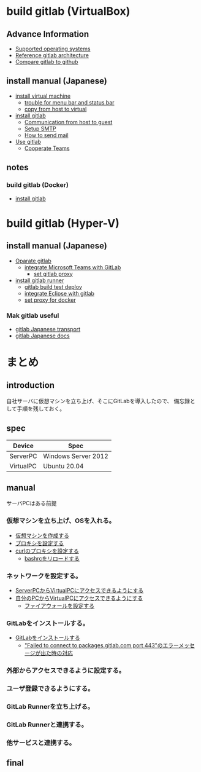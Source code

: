 # build gitlab (VirtualBox)

## Advance Information
- [Supported operating systems](https://docs.gitlab.com/ee/administration/package_information/supported_os.html)
- [Reference gitlab architecture](https://docs.gitlab.com/ee/administration/reference_architectures/1k_users.html)
- [Compare gitlab to github](https://www.gitlab.jp/devops-tools/github-vs-gitlab.html)

## install manual (Japanese)
- [install virtual machine](https://qiita.com/HirMtsd/items/225c20b77a7cd5194834)
  - [trouble for menu bar and status bar](https://qiita.com/baggio/items/ec7ab5e4bac774c11686)
  - [copy from host to virtual](https://onoredekaiketsu.com/copy-and-paste-with-virtualbox/)
- [install gitlab](https://www.gitlab.jp/install/#ubuntu)
  - [Communication from host to guest](https://qiita.com/zaburo/items/e446f8655a7a28a93d58)
  - [Setup SMTP](https://docs.gitlab.com/omnibus/settings/smtp.html)
  - [How to send mail](http://x68000.q-e-d.net/~68user/unix/pickup?sendmail)
- [Use gitlab](https://tracpath.com/works/development/learn-gitlab-tutorial-for-beginners/#:~:text=%E3%83%AC%E3%83%83%E3%82%B9%E3%83%B3%EF%BC%92%EF%BC%8E%E7%99%BB%E9%8C%B2%E3%81%A8%E6%9C%80%E5%88%9D%E3%81%AE%E3%83%97%E3%83%AD%E3%82%B8%E3%82%A7%E3%82%AF%E3%83%88%E4%BD%9C%E6%88%90%201%20%E3%81%BE%E3%81%9A%E3%80%81GitLab%E3%81%AE%E7%99%BB%E9%8C%B2%E3%83%9A%E3%83%BC%E3%82%B8%E3%81%AB%E3%82%A2%E3%82%AF%E3%82%BB%E3%82%B9%E3%81%97%E3%81%BE%E3%81%99%E3%80%82...%202%20%E5%BF%85%E8%A6%81%E3%81%AA%E6%83%85%E5%A0%B1%E3%82%92%E5%85%A5%E5%8A%9B%E3%81%97%E3%81%A6%E3%81%84%E3%81%8D%E3%81%BE%E3%81%99%E3%80%82...%203%20%E5%85%A5%E5%8A%9B%E3%81%97%E3%81%9F%E3%82%89%E3%80%8CRegister%E3%80%8D%E3%82%92%E6%8A%BC%E3%81%97%E3%81%A6%E3%81%8F%E3%81%A0%E3%81%95%E3%81%84%E3%80%82...%204,...%209%20%E3%83%88%E3%83%83%E3%83%97%E3%83%9A%E3%83%BC%E3%82%B8%E3%81%AB%E6%88%BB%E3%82%8B%E3%81%A8%E3%80%81%E3%83%A1%E3%83%8B%E3%83%A5%E3%83%BC%E3%83%90%E3%83%BC%E3%81%8C%E6%97%A5%E6%9C%AC%E8%AA%9E%E5%8C%96%E3%81%95%E3%82%8C%E3%81%A6%E3%81%84%E3%82%8B%E3%81%A8%E6%80%9D%E3%81%84%20...%2010%20%E3%81%A7%E3%81%AF%E3%80%81%E5%BC%95%E3%81%8D%E7%B6%9A%E3%81%8D%E3%83%97%E3%83%AD%E3%82%B8%E3%82%A7%E3%82%AF%E3%83%88%E3%81%AE%E4%BD%9C%E6%88%90%E3%81%AB%E7%A7%BB%E3%81%A3%E3%81%A6%E3%81%84%E3%81%8D%E3%81%BE%E3%81%99%E3%80%82...%20%E3%81%9D%E3%81%AE%E4%BB%96%E3%81%AE%E3%82%A2%E3%82%A4%E3%83%86%E3%83%A0...%20)
  - [Cooperate Teams](https://zenn.dev/fijii_rin/articles/fda30f4ae04f42)

## notes
### build gitlab (Docker)
- [install gitlab](https://qiita.com/ryuichi1208/items/1c08523b0ef34d05026f)

# build gitlab (Hyper-V)
## install manual (Japanese)
- [Oparate gitlab](https://qiita.com/mikoski01/items/7a7795a8a1e98d9ba6d9)
  - [integrate Microsoft Teams with GitLab](https://docs.gitlab.com/ee/user/project/integrations/microsoft_teams.html)
    - [set gitlab proxy](https://qiita.com/nmatayoshi/items/533a93a5d97de18c9e5a)
- [install gitlab runner](https://qiita.com/sky_jokerxx/items/2a264a0194a5cbc7bd12)
  - [gitlab build test deploy](https://qiita.com/bremen/items/f47f383b9931a840a25c)
  - [integrate Eclipse with gitlab](https://qiita.com/neruneruo/items/eefc650ede2bb5efff87)
  - [set proxy for docker](https://qiita.com/Takahiro-Suzuki/items/ceecceb3b7e7f7a49e92)
### Mak gitlab useful
- [gitlab Japanese transport](https://getech-lab.toniemon.com/gitlab-japanese-setting/)
- [gitlab Japanese docs](https://gitlab-docs.creationline.com/ee/user/group/roadmap/)

# まとめ
## introduction
自社サーバに仮想マシンを立ち上げ、そこにGitLabを導入したので、
備忘録として手順を残しておく。
## spec
|  Device  |  Spec  |
| ---- | ---- |
|  ServerPC  |  Windows Server 2012  |
|  VirtualPC  |  Ubuntu 20.04  |
## manual
サーバPCはある前提
### 仮想マシンを立ち上げ、OSを入れる。
- [仮想マシンを作成する](https://mat0401.info/blog/hyperv-ubuntuserver/)
- [プロキシを設定する](https://qiita.com/daichi-ishida/items/b77c151067427806ede5)
- [curlのプロキシを設定する](https://qiita.com/tkj/items/c6dad4efc0dff4fecd93)
  - [bashrcをリロードする](https://www.itmedia.co.jp/help/tips/linux/l0450.html)
### ネットワークを設定する。
- [ServerPCからVirtualPCにアクセスできるようにする](https://qiita.com/takiru/items/97215e52d8a9525f76c7)
- [自分のPCからVirtualPCにアクセスできるようにする](https://kagasu.hatenablog.com/entry/2018/01/29/184205)
  - [ファイアウォールを設定する](https://knowledge.support.sony.jp/electronics/support/articles/S1206270039326)
### GitLabをインストールする。
- [GitLabをインストールする](https://qiita.com/ryuichi1208/items/1c08523b0ef34d05026f)
  - ["Failed to connect to packages.gitlab.com port 443"のエラーメッセージが出た時の対応](https://forum.gitlab.com/t/problem-installing-latest-version-on-ubuntu-20-04/43621/6)
### 外部からアクセスできるように設定する。
### ユーザ登録できるようにする。
### GitLab Runnerを立ち上げる。
### GitLab Runnerと連携する。
### 他サービスと連携する。
## final
